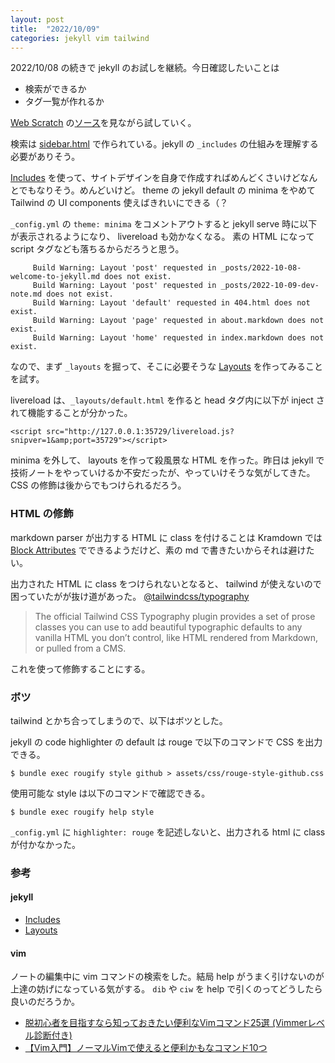 ```yaml
---
layout: post
title:  "2022/10/09"
categories: jekyll vim tailwind
---
```


2022/10/08 の続きで jekyll のお試しを継続。今日確認したいことは

* 検索ができるか
* タグ一覧が作れるか

[Web Scratch](https://efcl.info/) の[ソース](https://github.com/efcl/efcl.github.io)を見ながら試していく。

検索は [sidebar.html](https://github.com/efcl/efcl.github.io/blob/develop/_includes/sidebar.html) で作られている。jekyll の `_includes` の仕組みを理解する必要がありそう。

[Includes](https://jekyllrb.com/docs/includes/) を使って、サイトデザインを自身で作成すればめんどくさいけどなんとでもなりそう。めんどいけど。 theme の jekyll default の minima をやめて Tailwind の UI components 使えばきれいにできる（？

`_config.yml` の `theme: minima` をコメントアウトすると jekyll serve 時に以下が表示されるようになり、 livereload も効かなくなる。 素の HTML になって script タグなども落ちるからだろうと思う。

```
     Build Warning: Layout 'post' requested in _posts/2022-10-08-welcome-to-jekyll.md does not exist.
     Build Warning: Layout 'post' requested in _posts/2022-10-09-dev-note.md does not exist.
     Build Warning: Layout 'default' requested in 404.html does not exist.
     Build Warning: Layout 'page' requested in about.markdown does not exist.
     Build Warning: Layout 'home' requested in index.markdown does not exist.
```

なので、まず `_layouts` を掘って、そこに必要そうな [Layouts](https://jekyllrb.com/docs/layouts/) を作ってみることを試す。


livereload は、`_layouts/default.html` を作ると head タグ内に以下が inject されて機能することが分かった。
```
<script src="http://127.0.0.1:35729/livereload.js?snipver=1&amp;port=35729"></script>
```

minima を外して、 layouts を作って殺風景な HTML を作った。昨日は jekyll で技術ノートをやっていけるか不安だったが、やっていけそうな気がしてきた。CSS の修飾は後からでもつけられるだろう。

### HTML の修飾

markdown parser が出力する HTML に class を付けることは Kramdown では [Block Attributes](https://kramdown.gettalong.org/quickref.html#block-attributes) でできるようだけど、素の md で書きたいからそれは避けたい。

出力された HTML に class をつけられないとなると、 tailwind が使えないので困っていたがが抜け道があった。 [@tailwindcss/typography](https://tailwindcss.com/docs/typography-plugin)

> The official Tailwind CSS Typography plugin provides a set of prose classes you can use to add beautiful typographic defaults to any vanilla HTML you don’t control, like HTML rendered from Markdown, or pulled from a CMS.

これを使って修飾することにする。

### ボツ

tailwind とかち合ってしまうので、以下はボツとした。


jekyll の code highlighter の default は rouge で以下のコマンドで CSS を出力できる。

```
$ bundle exec rougify style github > assets/css/rouge-style-github.css
```

使用可能な style は以下のコマンドで確認できる。

```
$ bundle exec rougify help style
```

`_config.yml` に `highlighter: rouge` を記述しないと、出力される html に class が付かなかった。

### 参考

#### jekyll

* [Includes](https://jekyllrb.com/docs/includes/)
* [Layouts](https://jekyllrb.com/docs/layouts/)


#### vim

ノートの編集中に vim コマンドの検索をした。結局 help がうまく引けないのが上達の妨げになっている気がする。
`dib` や `ciw` を help で引くのってどうしたら良いのだろうか。

* [脱初心者を目指すなら知っておきたい便利なVimコマンド25選 (Vimmerレベル診断付き)](https://qiita.com/jnchito/items/57ffda5712636a9a1e62)
* [【Vim入門】ノーマルVimで使えると便利かもなコマンド10つ](https://qiita.com/simeji/items/527478831eb561b06c17)
